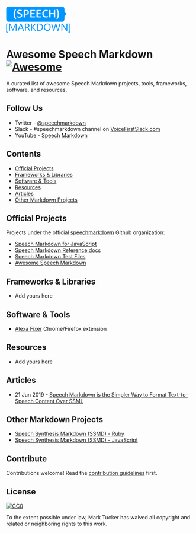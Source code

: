 ![Speech Markdown](logo.png)

# Awesome Speech Markdown [![Awesome](https://awesome.re/badge.svg)](https://awesome.re)


A curated list of awesome Speech Markdown projects, tools, frameworks, software, and resources.

## Follow Us
- Twitter - [@speechmarkdown](https://twitter.com/speechmarkdown)
- Slack - #speechmarkdown channel on [VoiceFirstSlack.com](http://voicefirstslack.com/)
- YouTube - [Speech Markdown](https://www.youtube.com/channel/UCQ8M3CEhRDan8qIuptnF2IA/)

## Contents

- [Official Projects](#official-projects)
- [Frameworks & Libraries](#frameworks-libraries)
- [Software & Tools](#software)
- [Resources](#resources)
- [Articles](#articles)
- [Other Markdown Projects](#other-markdown-projects)


## Official Projects

Projects under the official [speechmarkdown](https://github.com/speechmarkdown/) Github organization:

- [Speech Markdown for JavaScript](https://github.com/speechmarkdown/speechmarkdown-js)
- [Speech Markdown Reference docs](https://github.com/speechmarkdown/docs-speechmarkdown-reference)
- [Speech Markdown Test Files](https://github.com/speechmarkdown/speechmarkdown-test-files)
- [Awesome Speech Markdown](https://github.com/speechmarkdown/awesome-speechmarkdown)

## Frameworks & Libraries

- Add yours here

## Software & Tools

- [Alexa Fixer](http://alexafixer.com/) Chrome/Firefox extension

## Resources

- Add yours here

## Articles

- 21 Jun 2019 - [Speech Markdown is the Simpler Way to Format Text-to-Speech Content Over SSML](https://voicebot.ai/2019/06/20/speech-markdown-is-the-simpler-way-to-format-text-to-speech-content-over-ssml/)

## Other Markdown Projects
- [Speech Synthesis Markdown (SSMD) - Ruby](https://github.com/machisuji/ssmd)
- [Speech Synthesis Markdown (SSMD) - JavaScript](https://github.com/fabien88/ssmd)

## Contribute

Contributions welcome! Read the [contribution guidelines](contributing.md) first.


## License

[![CC0](https://mirrors.creativecommons.org/presskit/buttons/88x31/svg/cc-zero.svg)](https://creativecommons.org/publicdomain/zero/1.0)

To the extent possible under law, Mark Tucker has waived all copyright and
related or neighboring rights to this work.
